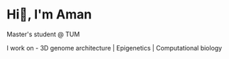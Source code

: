 # Hi👋, I'm Aman

Master's student @ TUM  

I work on - 3D genome architecture | Epigenetics | Computational biology
